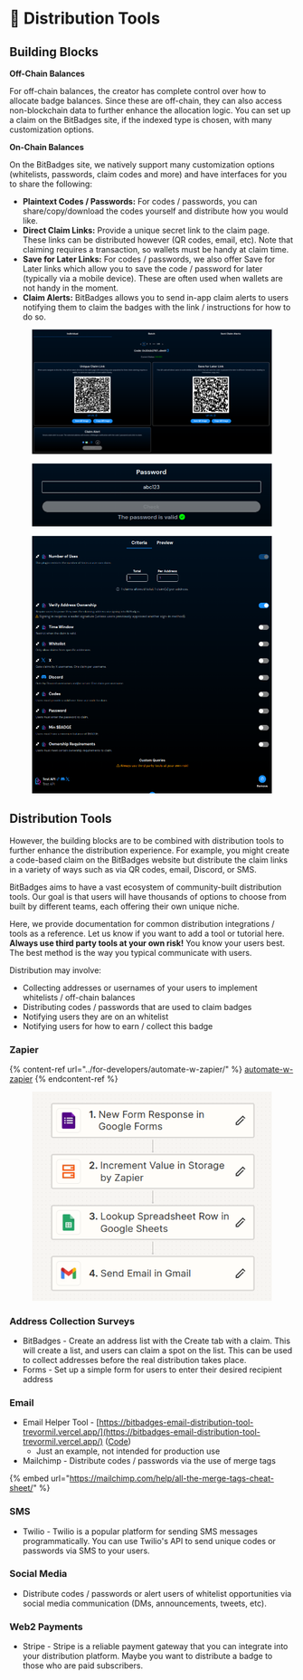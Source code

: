 # 🔀 Distribution Tools

## Building Blocks

**Off-Chain Balances**

For off-chain balances, the creator has complete control over how to allocate badge balances. Since these are off-chain, they can also access non-blockchain data to further enhance the allocation logic. You can set up a claim on the BitBadges site, if the indexed type is chosen, with many customization options.

**On-Chain Balances**

On the BitBadges site, we natively support  many customization options (whitelists, passwords, claim codes and more) and have interfaces for you to share the following:

* **Plaintext Codes / Passwords:** For codes / passwords, you can share/copy/download the codes yourself and distribute how you would like.
* **Direct Claim Links:** Provide a unique secret link to the claim page. These links can be distributed however (QR codes, email, etc). Note that claiming requires a transaction, so wallets must be handy at claim time.
* **Save for Later Links:** For codes / passwords, we also offer Save for Later links which allow you to save the code / password for later (typically via a mobile device). These are often used when wallets are not handy in the moment.
* **Claim Alerts:** BitBadges allows you to send in-app claim alerts to users notifying them to claim the badges with the link / instructions for how to do so.



<figure><img src="../.gitbook/assets/image (1) (1) (1) (1) (1) (1) (1) (1) (1) (1) (1) (1) (1).png" alt=""><figcaption></figcaption></figure>

<figure><img src="../.gitbook/assets/image (2) (1) (1) (1) (1) (1) (1) (1) (1) (1).png" alt=""><figcaption></figcaption></figure>

<figure><img src="../.gitbook/assets/image (61).png" alt=""><figcaption></figcaption></figure>

## Distribution Tools

However, the building blocks are to be combined with distribution tools to further enhance the distribution experience. For example, you might create a code-based claim on the BitBadges website but distribute the claim links in a variety of ways such as via QR codes, email, Discord, or SMS.

BitBadges aims to have a vast ecosystem of community-built distribution tools. Our goal is that users will have thousands of options to choose from built by different teams, each offering their own unique niche.

Here, we provide documentation for common distribution integrations / tools as a reference. Let us know if you want to add a tool or tutorial here. **Always use third party tools at your own risk!** You know your users best. The best method is the way you typical communicate with users.

Distribution may involve:

* Collecting addresses or usernames of your users to implement whitelists / off-chain balances
* Distributing codes / passwords that are used to claim badges
* Notifying users they are on an whitelist
* Notifying users for how to earn / collect this badge

### **Zapier**

{% content-ref url="../for-developers/automate-w-zapier/" %}
[automate-w-zapier](../for-developers/automate-w-zapier/)
{% endcontent-ref %}

<figure><img src="../.gitbook/assets/image (65).png" alt=""><figcaption></figcaption></figure>

### Address Collection Surveys

* BitBadges - Create an address list with the Create tab with a claim. This will create a list, and users can claim a spot on the list. This can be used to collect addresses before the real distribution takes place.
* Forms - Set up a simple form for users to enter their desired recipient address

### Email

* Email Helper Tool - [https://bitbadges-email-distribution-tool-trevormil.vercel.app/](https://bitbadges-email-distribution-tool-trevormil.vercel.app/) ([Code](https://github.com/BitBadges/bitbadges-email-distribution-tool))&#x20;
  * Just an example, not intended for production use
* Mailchimp - Distribute codes / passwords via the use of merge tags

{% embed url="https://mailchimp.com/help/all-the-merge-tags-cheat-sheet/" %}

### SMS

* Twilio - Twilio is a popular platform for sending SMS messages programmatically. You can use Twilio's API to send unique codes or passwords via SMS to your users.

### Social Media

* Distribute codes / passwords or alert users of whitelist opportunities via social media communication (DMs, announcements, tweets, etc).

### Web2 Payments

* Stripe - Stripe is a reliable payment gateway that you can integrate into your distribution platform. Maybe you want to distribute a badge to those who are paid subscribers.

